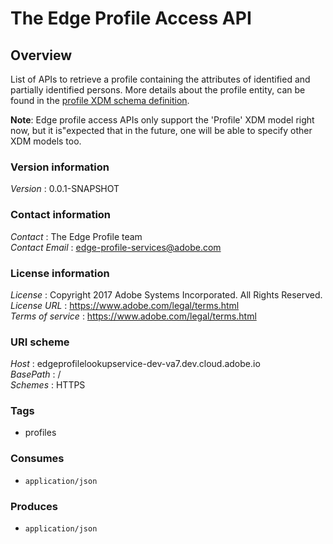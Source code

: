 # The Edge Profile Access API


<a name="overview"></a>
## Overview
List of APIs to retrieve a profile containing the attributes of identified and partially identified persons. More details about the profile entity, can be found in the <a href="http://xdm.corp.adobe.com/master/types.html#model.Profile">profile XDM schema definition</a>.<p><strong>Note</strong>: Edge profile access APIs only support the 'Profile' XDM model right now, but it is"expected that in the future, one will be able to specify other XDM models too.</p>


### Version information
*Version* : 0.0.1-SNAPSHOT


### Contact information
*Contact* : The Edge Profile team  
*Contact Email* : edge-profile-services@adobe.com


### License information
*License* : Copyright 2017 Adobe Systems Incorporated. All Rights Reserved.  
*License URL* : https://www.adobe.com/legal/terms.html  
*Terms of service* : https://www.adobe.com/legal/terms.html


### URI scheme
*Host* : edgeprofilelookupservice-dev-va7.dev.cloud.adobe.io  
*BasePath* : /  
*Schemes* : HTTPS


### Tags

* profiles


### Consumes

* `application/json`


### Produces

* `application/json`



